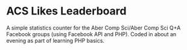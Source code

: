 ACS Likes Leaderboard
=====================

A simple statistics counter for the Aber Comp Sci/Aber Comp Sci Q+A Facebook groups (using Facebook API and PHP). Coded in about an evening as part of learning PHP basics.
